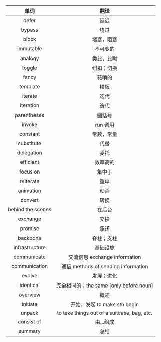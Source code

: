 |       单词        |                    翻译                     |
| :---------------: | :-----------------------------------------: |
|       defer       |                    延迟                     |
|      bypass       |                    绕过                     |
|       block       |                 堵塞，阻塞                  |
|     immutable     |                  不可变的                   |
|      analogy      |                 类比，比喻                  |
|      toggle       |                 纽扣；切换                  |
|       fancy       |                   花哨的                    |
|     template      |                    模板                     |
|      iterate      |                    迭代                     |
|     iteration     |                    迭代                     |
|    parentheses    |                   圆括号                    |
|      invoke       |                  run 调用                   |
|     constant      |                 常数，常量                  |
|    substitute     |                    代替                     |
|    delegation     |                    委托                     |
|     efficient     |                  效率高的                   |
|     focus on      |                   集中于                    |
|     reiterate     |                    重申                     |
|     animation     |                    动画                     |
|      convert      |                    转换                     |
| behind the scenes |                   在后台                    |
|     exchange      |                    交换                     |
|      promise      |                    承诺                     |
|     backbone      |                 脊柱；支柱                  |
|  infrastructure   |                  基础设施                   |
|    communicate    |        交流信息 exchange information        |
|   communication   |     通信 methods of sending information     |
|      evolve       |                 发展；进化                  |
|     identical     |   完全相同的；the same [only before noun]   |
|     overview      |                    概述                     |
|     initiate      |        开始，发起 to make sth begin         |
|      unpack       | to take things out of a suitcase, bag, etc. |
|    consist of     |                  由...组成                  |
|      summary      |                    总结                     |

